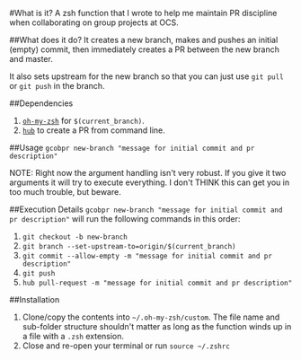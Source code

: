 #What is it?
A zsh function that I wrote to help me maintain PR discipline when
collaborating on group projects at OCS.

##What does it do?
It creates a new branch, makes and pushes an initial (empty) commit, then immediately creates a PR between the new branch and master.

It also sets upstream for the new branch so that you can just use `git pull` or `git push` in the branch.

##Dependencies
1. [`oh-my-zsh`](https://github.com/robbyrussell/oh-my-zsh) for `$(current_branch)`.
2. [`hub`](https://hub.github.com/) to create a PR from command line.

##Usage
`gcobpr new-branch "message for initial commit and pr description"`

NOTE: Right now the argument handling isn't very robust. If you give it two arguments it will try to execute everything. I don't THINK this can get you in too much trouble, but beware.

##Execution Details
`gcobpr new-branch "message for initial commit and pr description"` will run the following commands in this order:

1. `git checkout -b new-branch`
2. `git branch --set-upstream-to=origin/$(current_branch)`
3. `git commit --allow-empty -m "message for initial commit and pr description"`
4. `git push`
5. `hub pull-request -m "message for initial commit and pr description"`

##Installation
1. Clone/copy the contents into `~/.oh-my-zsh/custom`. The file name and sub-folder structure shouldn't matter as long as the function winds up in a file with a `.zsh` extension.
2. Close and re-open your terminal or run `source ~/.zshrc`
